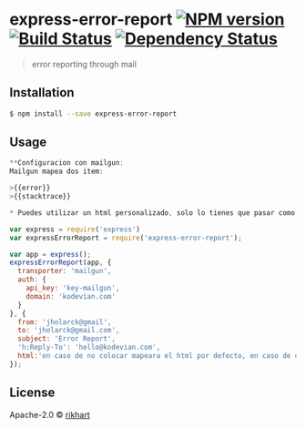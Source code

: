 # express-error-report [![NPM version][npm-image]][npm-url] [![Build Status][travis-image]][travis-url] [![Dependency Status][daviddm-image]][daviddm-url]
> error reporting through mail

## Installation

```sh
$ npm install --save express-error-report
```

## Usage

```js
**Configuracion con mailgun:
Mailgun mapea dos item:

>{{error}}
>{{stacktrace}}

* Puedes utilizar un html personalizado, solo lo tienes que pasar como parametro 

var express = require('express')
var expressErrorReport = require('express-error-report');

var app = express();
expressErrorReport(app, {
  transporter: 'mailgun',
  auth: {
    api_key: 'key-mailgun',
    domain: 'kodevian.com'
  }
}, {
  from: 'jholarck@gmail',
  to: 'jholarck@gmail.com',
  subject: 'Error Report',
  'h:Reply-To': 'hello@kodevian.com',
  html:'en caso de no colocar mapeara el html por defecto, en caso de que desee personalizar utilice {{error}} y {{stacktrace}}'//
});
```
## License

Apache-2.0 © [rikhart]()


[npm-image]: https://badge.fury.io/js/express-error-report.svg
[npm-url]: https://npmjs.org/package/express-error-report
[travis-image]: https://travis-ci.org/Rikhart/express-error-report.svg?branch=master
[travis-url]: https://travis-ci.org/Rikhart/express-error-report
[daviddm-image]: https://david-dm.org/Rikhart/express-error-report.svg?theme=shields.io
[daviddm-url]: https://david-dm.org/Rikhart/express-error-report
